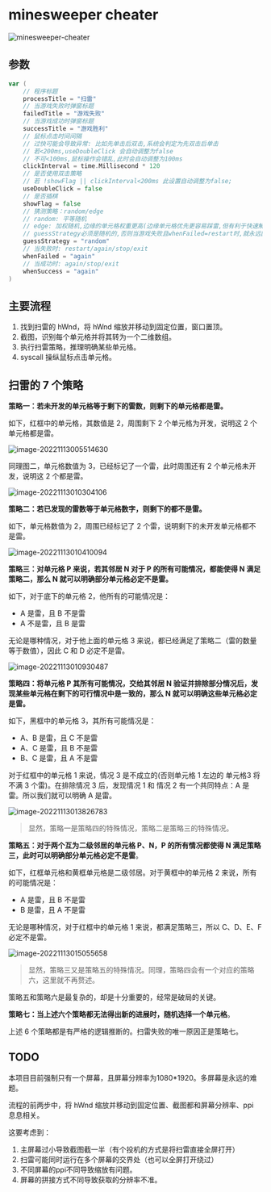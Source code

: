 # minesweeper cheater

![minesweeper-cheater](assets/minesweeper-cheater.gif)



## 参数

```go
var (
    // 程序标题
    processTitle = "扫雷"
    // 当游戏失败时弹窗标题
    failedTitle = "游戏失败"
    // 当游戏成功时弹窗标题
    successTitle = "游戏胜利"
    // 鼠标点击时间间隔
    // 过快可能会导致异常: 比如先单击后双击,系统会判定为先双击后单击
    // 若<200ms,useDoubleClick 会自动调整为false
    // 不可<100ms,鼠标操作会错乱,此时会自动调整为100ms
    clickInterval = time.Millisecond * 120
    // 是否使用双击策略
    // 若 !showFlag || clickInterval<200ms 此设置自动调整为false;
    useDoubleClick = false
    // 是否插棋
    showFlag = false
    // 猜测策略：random/edge
    // random: 平等随机
    // edge: 加权随机,边缘的单元格权重更高(边缘单元格优先更容易踩雷,但有利于快速解决)
    // guessStrategy必须是随机的,否则当游戏失败且whenFailed=restart时,就永远困死在这一关了
    guessStrategy = "random"
    // 当失败时: restart/again/stop/exit
    whenFailed = "again"
    // 当成功时: again/stop/exit
    whenSuccess = "again"
)
```



## 主要流程

1. 找到扫雷的 hWnd，将 hWnd 缩放并移动到固定位置，窗口置顶。
2. 截图，识别每个单元格并将其转为一个二维数组。
3. 执行扫雷策略，推理明确某些单元格。
4. syscall 操纵鼠标点击单元格。



## 扫雷的 7 个策略

**策略一：若未开发的单元格等于剩下的雷数，则剩下的单元格都是雷。**

如下，红框中的单元格，其数值是 2，周围剩下 2 个单元格为开发，说明这 2 个单元格都是雷。

![image-20221113005514630](assets/image-20221113005514630.png)

同理图二，单元格数值为 3，已经标记了一个雷，此时周围还有 2 个单元格未开发，说明这 2 个都是雷。

![image-20221113010304106](assets/image-20221113010304106.png)



**策略二：若已发现的雷数等于单元格数字，则剩下的都不是雷。**

如下，单元格数值为 2，周围已经标记了 2 个雷，说明剩下的未开发单元格都不是雷。

![image-20221113010410094](assets/image-20221113010410094.png)



**策略三：对单元格 P 来说，若其邻居 N 对于 P 的所有可能情况，都能使得 N 满足策略二，那么 N 就可以明确部分单元格必定不是雷。**

如下，对于底下的单元格 2，他所有的可能情况是：

- A 是雷，且 B 不是雷
- A 不是雷，且 B 是雷

无论是哪种情况，对于他上面的单元格 3 来说，都已经满足了策略二（雷的数量等于数值），因此 C 和 D 必定不是雷。

![image-20221113010930487](assets/image-20221113010930487.png)



**策略四：将单元格 P 其所有可能情况，交给其邻居 N 验证并排除部分情况后，发现某些单元格在剩下的可行情况中是一致的，那么 N 就可以明确这些单元格必定是雷。**

如下，黑框中的单元格 3，其所有可能情况是：

- A、B 是雷，且 C 不是雷
- A、C 是雷，且 B 不是雷
- B、C 是雷，且 A 不是雷

对于红框中的单元格 1 来说，情况 3 是不成立的(否则单元格 1 左边的 单元格3 将不满 3 个雷)。在排除情况 3 后，发现情况 1 和 情况 2 有一个共同特点：A 是雷。所以我们就可以明确 A 是雷。

![image-20221113013826783](assets/image-20221113013826783.png)

> 显然，策略一是策略四的特殊情况，策略二是策略三的特殊情况。



**策略五：对于两个互为二级邻居的单元格 P、N，P 的所有情况都使得 N 满足策略三，此时可以明确部分单元格必定不是雷**。

如下，红框单元格和黄框单元格是二级邻居。对于黄框中的单元格 2 来说，所有的可能情况是：

- A 是雷，且 B 不是雷
- B 是雷，且 A 不是雷

无论是哪种情况，对于红框中的单元格 1 来说，都满足策略三，所以 C、D、E、F 必定不是雷。

![image-20221113015055658](assets/image-20221113015055658.png)

> 显然，策略三又是策略五的特殊情况。同理，策略四会有一个对应的策略六，这里就不再赘述。

策略五和策略六是最复杂的，却是十分重要的，经常是破局的关键。



**策略七：当上述六个策略都无法得出新的进展时，随机选择一个单元格**。

上述 6 个策略都是有严格的逻辑推断的。扫雷失败的唯一原因正是策略七。


## TODO

本项目目前强制只有一个屏幕，且屏幕分辨率为1080*1920。多屏幕是永远的难题。

流程的前两步中，将 hWnd 缩放并移动到固定位置、截图都和屏幕分辨率、ppi 息息相关。

这要考虑到：
1. 主屏幕过小导致截图截一半（有个投机的方式是将扫雷直接全屏打开）
2. 扫雷可能同时运行在多个屏幕的交界处（也可以全屏打开绕过）
3. 不同屏幕的ppi不同导致缩放有问题。
4. 屏幕的拼接方式不同导致获取的分辨率不准。
